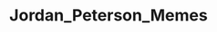 ---
title: Jordan_Peterson_Memes
crosslinks:
- IAmA
- JordanPeterson
- The_Donald
- dankmemes
- HistoryPorn
- oddlysatisfying
- LateStageCapitalism
- TheBluePill
- MGTOW
- xkcd
- Documentaries
- place
- KotakuInAction
---